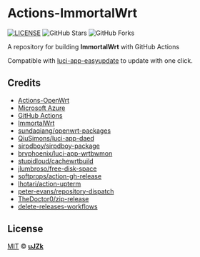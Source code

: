# Actions-ImmortalWrt

[![LICENSE](https://img.shields.io/github/license/mashape/apistatus.svg?style=flat-square&label=LICENSE)](https://github.com/uJZk/Actions-ImmortalWrt/blob/master/LICENSE)
![GitHub Stars](https://img.shields.io/github/stars/uJZk/Actions-ImmortalWrt.svg?style=flat-square&label=Stars&logo=github)
![GitHub Forks](https://img.shields.io/github/forks/uJZk/Actions-ImmortalWrt.svg?style=flat-square&label=Forks&logo=github)

A repository for building **ImmortalWrt** with GitHub Actions

Compatible with [luci-app-easyupdate](https://github.com/sundaqiang/openwrt-packages/tree/master/luci-app-easyupdate) to update with one click. 


## Credits

- [Actions-OpenWrt](https://github.com/P3TERX/Actions-OpenWrt)
- [Microsoft Azure](https://azure.microsoft.com)
- [GitHub Actions](https://github.com/features/actions)
- [ImmortalWrt](https://github.com/immortalwrt/immortalwrt)
- [sundaqiang/openwrt-packages](https://github.com/sundaqiang/openwrt-packages/tree/master/luci-app-easyupdate)
- [QiuSimons/luci-app-daed](https://github.com/QiuSimons/luci-app-daed)
- [sirpdboy/sirpdboy-package](https://github.com/sirpdboy/sirpdboy-package)
- [brvphoenix/luci-app-wrtbwmon](https://github.com/brvphoenix/luci-app-wrtbwmon)
- [stupidloud/cachewrtbuild](https://github.com/stupidloud/cachewrtbuild)
- [jlumbroso/free-disk-space](https://github.com/jlumbroso/free-disk-space)
- [softprops/action-gh-release](https://github.com/softprops/action-gh-release)
- [lhotari/action-upterm](https://github.com/lhotari/action-upterm)
- [peter-evans/repository-dispatch](https://github.com/peter-evans/repository-dispatch)
- [TheDoctor0/zip-release](https://github.com/TheDoctor0/zip-release)
- [delete-releases-workflows](https://github.com/ophub/delete-releases-workflows)


## License

[MIT](https://github.com/uJZk/Actions-ImmortalWrt/blob/master/LICENSE) © [**uJZk**](https://github.com/uJZk)
